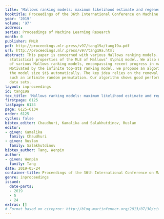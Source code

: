 ```yaml
---
title: 'Mallows ranking models: maximum likelihood estimate and regeneration'
booktitle: Proceedings of the 36th International Conference on Machine Learning
year: '2019'
volume: '97'
address: 
series: Proceedings of Machine Learning Research
month: 0
publisher: PMLR
pdf: http://proceedings.mlr.press/v97/tang19a/tang19a.pdf
url: http://proceedings.mlr.press/v97/tang19a.html
abstract: This paper is concerned with various Mallows ranking models. We study the
  statistical properties of the MLE of Mallows’ $\phi$ model. We also make connections
  of various Mallows ranking models, encompassing recent progress in mathematics.
  Motivated by the infinite top-$t$ ranking model, we propose an algorithm to select
  the model size $t$ automatically. The key idea relies on the renewal property of
  such an infinite random permutation. Our algorithm shows good performance on several
  data sets.
layout: inproceedings
id: tang19a
tex_title: 'Mallows ranking models: maximum likelihood estimate and regeneration'
firstpage: 6125
lastpage: 6134
page: 6125-6134
order: 6125
cycles: false
bibtex_editor: Chaudhuri, Kamalika and Salakhutdinov, Ruslan
editor:
- given: Kamalika
  family: Chaudhuri
- given: Ruslan
  family: Salakhutdinov
bibtex_author: Tang, Wenpin
author:
- given: Wenpin
  family: Tang
date: 2019-05-24
container-title: Proceedings of the 36th International Conference on Machine Learning
genre: inproceedings
issued:
  date-parts:
  - 2019
  - 5
  - 24
extras: []
# Format based on citeproc: http://blog.martinfenner.org/2013/07/30/citeproc-yaml-for-bibliographies/
---
```


